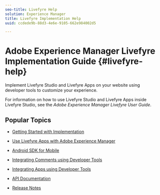 ```yaml
---
seo-title: Livefyre Help
solution: Experience Manager
title: Livefyre Implementation Help
uuid: ccdede9b-88d3-4e6e-9105-662e984002d5

---
```


# Adobe Experience Manager Livefyre Implementation Guide {#livefyre-help}

Implement Livefyre Studio and Livefyre Apps on your website using developer tools to customize your experience.

For information on how to use Livefyre Studio and Livefyre Apps inside Livefyre Studio, see the *Adobe Experience Manager Livefyre User Guide*.

## Popular Topics

* [Getting Started with Implementation](/help/implementation/c-getting-started/c-getting-started.md)
 
* [Use Livefyre Apps with Adobe Experience Manager](https://docs.adobe.com/content/docs/en/aem/6-4.html)
   
* [Android SDK for Mobile](/implementation/c-mobile-sdks/c-android-sdk.md)
    
* [Integrating Comments using Developer Tools](c-rn/c-rn.md#c_rn)

* [Integrating Apps using Developer Tools](/implementation/c-app-integrations/c-app-integrations.md)

* [API Documentation](https://api.livefyre.com)

* [Release Notes](c-rn/c-rn.md#c_rn)